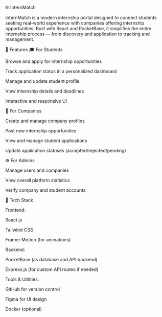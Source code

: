 🌐 InternMatch

InternMatch is a modern internship portal designed to connect students seeking real-world experience with companies offering internship opportunities. Built with React and PocketBase, it simplifies the entire internship process — from discovery and application to tracking and management.

🚀 Features
🎓 For Students

Browse and apply for internship opportunities

Track application status in a personalized dashboard

Manage and update student profile

View internship details and deadlines

Interactive and responsive UI

🏢 For Companies

Create and manage company profiles

Post new internship opportunities

View and manage student applications

Update application statuses (accepted/rejected/pending)

⚙️ For Admins

Manage users and companies

View overall platform statistics

Verify company and student accounts

🧠 Tech Stack

Frontend:

React.js

Tailwind CSS

Framer Motion (for animations)

Backend:

PocketBase (as database and API backend)

Express.js (for custom API routes if needed)

Tools & Utilities:

GitHub for version control

Figma for UI design

Docker (optional)
